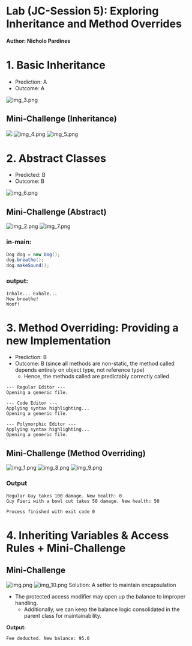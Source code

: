 # Lab (JC-Session 5): Exploring Inheritance and Method Overrides
#### Author: Nicholo Pardines

# 1. Basic Inheritance
- Prediction: A
- Outcome: A

![img_3.png](Images/img_3.png)
## Mini-Challenge (Inheritance)
![](Images/uno.png)
![img_4.png](Images/img_4.png)
![img_5.png](Images/img_5.png)

# 2. Abstract Classes
- Predicted: B
- Outcome: B

![img_6.png](Images/img_6.png)
## Mini-Challenge (Abstract)
![img_2.png](Images/img_2.png)
![img_7.png](Images/img_7.png)
### in-main:
```java
Dog dog = new Dog();
dog.breathe();
dog.makeSound();
```
### output:
```text
Inhale... Exhale...
New breathe!
Woof!
```

# 3. Method Overriding: Providing a new Implementation
- Prediction: B
- Outcome: B (since all methods are non-static, the method called depends entirely on object type, not reference type)
  - Hence, the methods called are predictably correctly called
```text
--- Regular Editor ---
Opening a generic file.

--- Code Editor ---
Applying syntax highlighting...
Opening a generic file.

--- Polymorphic Editor ---
Applying syntax highlighting...
Opening a generic file.
```
## Mini-Challenge (Method Overriding)
![img_1.png](Images/img_1.png)
![img_8.png](Images/img_8.png)
![img_9.png](Images/img_9.png)
### Output
```text
Regular Guy takes 100 damage. New health: 0
Guy Fieri with a bowl cut takes 50 damage. New health: 50

Process finished with exit code 0
```

# 4. Inheriting Variables & Access Rules + Mini-Challenge
## Mini-Challenge
![img.png](Images/img.png)
![img_10.png](Images/img_10.png)
Solution: A setter to maintain encapsulation
- The protected access modifier may open up the balance to improper handling.
  - Additionally, we can keep the balance logic consolidated in the parent class for maintainability.

**Output:**
```text
Fee deducted. New balance: 95.0
```


